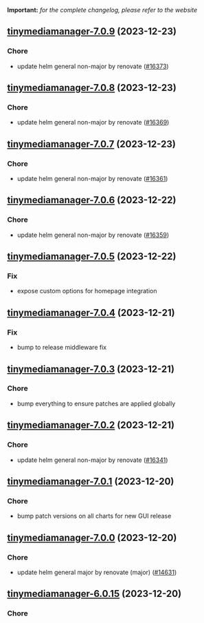 **Important:**
*for the complete changelog, please refer to the website*




## [tinymediamanager-7.0.9](https://github.com/truecharts/charts/compare/tinymediamanager-7.0.8...tinymediamanager-7.0.9) (2023-12-23)

### Chore

- update helm general non-major by renovate ([#16373](https://github.com/truecharts/charts/issues/16373))
  
  


## [tinymediamanager-7.0.8](https://github.com/truecharts/charts/compare/tinymediamanager-7.0.7...tinymediamanager-7.0.8) (2023-12-23)

### Chore

- update helm general non-major by renovate ([#16369](https://github.com/truecharts/charts/issues/16369))
  
  


## [tinymediamanager-7.0.7](https://github.com/truecharts/charts/compare/tinymediamanager-7.0.6...tinymediamanager-7.0.7) (2023-12-23)

### Chore

- update helm general non-major by renovate ([#16361](https://github.com/truecharts/charts/issues/16361))
  
  


## [tinymediamanager-7.0.6](https://github.com/truecharts/charts/compare/tinymediamanager-7.0.5...tinymediamanager-7.0.6) (2023-12-22)

### Chore

- update helm general non-major by renovate ([#16359](https://github.com/truecharts/charts/issues/16359))
  
  


## [tinymediamanager-7.0.5](https://github.com/truecharts/charts/compare/tinymediamanager-7.0.4...tinymediamanager-7.0.5) (2023-12-22)

### Fix

- expose custom options for homepage integration
  
  


## [tinymediamanager-7.0.4](https://github.com/truecharts/charts/compare/tinymediamanager-7.0.3...tinymediamanager-7.0.4) (2023-12-21)

### Fix

- bump to release middleware fix
  
  


## [tinymediamanager-7.0.3](https://github.com/truecharts/charts/compare/tinymediamanager-7.0.2...tinymediamanager-7.0.3) (2023-12-21)

### Chore

- bump everything to ensure patches are applied globally
  
  


## [tinymediamanager-7.0.2](https://github.com/truecharts/charts/compare/tinymediamanager-7.0.1...tinymediamanager-7.0.2) (2023-12-21)

### Chore

- update helm general non-major by renovate ([#16341](https://github.com/truecharts/charts/issues/16341))
  
  


## [tinymediamanager-7.0.1](https://github.com/truecharts/charts/compare/tinymediamanager-7.0.0...tinymediamanager-7.0.1) (2023-12-20)

### Chore

- bump patch versions on all charts for new GUI release
  
  


## [tinymediamanager-7.0.0](https://github.com/truecharts/charts/compare/tinymediamanager-6.0.15...tinymediamanager-7.0.0) (2023-12-20)

### Chore

- update helm general major by renovate (major) ([#14631](https://github.com/truecharts/charts/issues/14631))
  
  


## [tinymediamanager-6.0.15](https://github.com/truecharts/charts/compare/tinymediamanager-6.0.14...tinymediamanager-6.0.15) (2023-12-20)

### Chore
